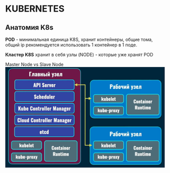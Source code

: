 # KUBERNETES
## Анатомия K8s
__POD__ - минимальная единица K8S, хранит контейнеры, общие тома, общий ip
рекомендуется использовать 1 контейнер в 1 поде.

__Кластер K8S__ хранит в себя узлы (NODE) - которые уже хранят POD

Master Node vs Slave Node
![Image alt](https://github.com/EvgeniyDobro/TestLearn/raw/main/pic/k8s.jpg)

